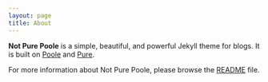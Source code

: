 ```yaml
---
layout: page
title: About
---
```


**Not Pure Poole** is a simple, beautiful, and powerful Jekyll theme for blogs. It is built on [Poole](https://github.com/yulan932) and [Pure](https://github.com/yulan932).

For more information about Not Pure Poole, please browse the [README](https://github.com/yulan932) file.
